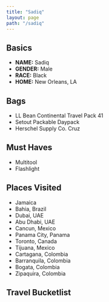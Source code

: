 ```yaml
---
title: "Sadiq"
layout: page
path: "/sadiq"
---
```

## Basics
- **NAME:** Sadiq </br>
- **GENDER:** Male </br>
- **RACE:** Black </br>
- **HOME:** New Orleans, LA </br>
## Bags
- LL Bean Continental Travel Pack 41
- Setout Packable Daypack
- Herschel Supply Co. Cruz
## Must Haves
- Multitool
- Flashlight
## Places Visited
- Jamaica
- Bahia, Brazil
- Dubai, UAE
- Abu Dhabi, UAE
- Cancun, Mexico
- Panama City, Panama
- Toronto, Canada
- Tijuana, Mexico
- Cartagana, Colombia
- Barranquila, Colombia
- Bogata, Colombia
- Zipaquira, Colombia
## Travel Bucketlist
